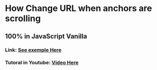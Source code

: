 # How Change URL when anchors are scrolling

## 100% in JavaScript Vanilla

### Link: [See exemple Here](https://nadfri.github.io/Youtube-Tuto-HashonScroll/)

### Tutoral in Youtube: [Video Here](https://youtu.be/T0iS9a6X_a0)
